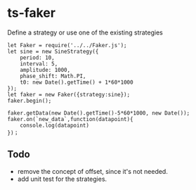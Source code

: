 # ts-faker

Define a strategy or use one of the existing strategies 

```
let Faker = require('../../Faker.js');
let sine = new SineStrategy({
    period: 10,
    interval: 5,
    amplitude: 1000,
    phase_shift: Math.PI,
    t0: new Date().getTime() + 1*60*1000
});
let faker = new Faker({strategy:sine});
faker.begin();

faker.getData(new Date().getTime()-5*60*1000, new Date());
faker.on(`new_data`,function(datapoint){
    console.log(datapoint)
})；
```

## Todo
* remove the concept of offset, since it's not needed. 
* add unit test for the strategies.
